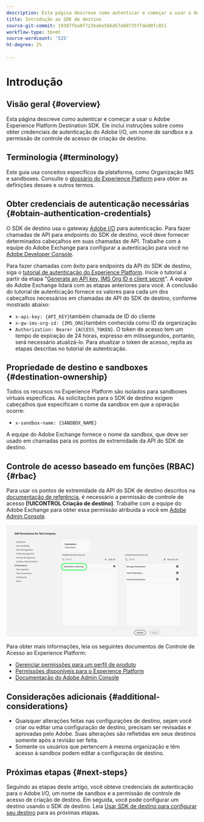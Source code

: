 ```yaml
---
description: Esta página descreve como autenticar e começar a usar o Adobe Experience Platform Destination SDK. Ele inclui instruções sobre como obter credenciais de autenticação do Adobe I/O, um nome de sandbox e a permissão de controle de acesso de criação de destino.
title: Introdução ao SDK de destino
source-git-commit: 19307fba8f722babe5b6d57e80735ffde00fc851
workflow-type: tm+mt
source-wordcount: '525'
ht-degree: 2%

---
```


# Introdução

## Visão geral {#overview}

Esta página descreve como autenticar e começar a usar o Adobe Experience Platform Destination SDK. Ele inclui instruções sobre como obter credenciais de autenticação do Adobe I/O, um nome de sandbox e a permissão de controle de acesso de criação de destino.

## Terminologia {#terminology}

Este guia usa conceitos específicos da plataforma, como Organização IMS e sandboxes. Consulte o [glossário do Experience Platform](https://experienceleague.adobe.com/docs/experience-platform/landing/glossary.html) para obter as definições desses e outros termos.

## Obter credenciais de autenticação necessárias {#obtain-authentication-credentials}

O SDK de destino usa o gateway [Adobe I/O](https://www.adobe.io/) para autenticação. Para fazer chamadas de API para endpoints do SDK de destino, você deve fornecer determinados cabeçalhos em suas chamadas de API. Trabalhe com a equipe do Adobe Exchange para configurar a autenticação para você no [Adobe Developer Console](http://console.adobe.io/).

Para fazer chamadas com êxito para endpoints da API do SDK de destino, siga o [tutorial de autenticação do Experience Platform](https://experienceleague.adobe.com/docs/experience-platform/landing/platform-apis/api-authentication.html). Inicie o tutorial a partir da etapa &quot;[Generate an API key, IMS Org ID e client secret](https://experienceleague.adobe.com/docs/experience-platform/landing/platform-apis/api-authentication.html#api-ims-secret)&quot;. A equipe do Adobe Exchange lidará com as etapas anteriores para você. A conclusão do tutorial de autenticação fornece os valores para cada um dos cabeçalhos necessários em chamadas de API do SDK de destino, conforme mostrado abaixo:

* `x-api-key: {API_KEY}`também chamada de ID do cliente
* `x-gw-ims-org-id: {IMS_ORG}`também conhecida como ID da organização
* `Authorization: Bearer {ACCESS_TOKEN}`. O token de acesso tem um tempo de expiração de 24 horas, expresso em milissegundos, portanto, será necessário atualizá-lo. Para atualizar o token de acesso, repita as etapas descritas no tutorial de autenticação.

<!--

### Obtain `Authorization: Bearer {ACCESS_TOKEN}`

To obtain the `{ACCESS_TOKEN}`, you must generate a JWT token and exchange it for the access token. Follow the steps below:

1. Follow the instructions in the [Generate JWT section](https://www.adobe.io/apis/experienceplatform/console/docs.html#!AdobeDocs/adobeio-console/master/credentials.md) in the credentials guide.
2. Follow the instructions in [Step 3: try it](https://www.adobe.io/authentication/auth-methods.html#!AdobeDocs/adobeio-auth/master/AuthenticationOverview/ServiceAccountIntegration.md) in the Service account connection guide.

You now have the required authentication headers `x-api-key: {API_KEY}`, `x-gw-ims-org-id: {IMS_ORG}`, and `Authorization: Bearer {ACCESS_TOKEN}`.

>[!NOTE]
>
>The access token has an expiration time of 24 hours, expressed in milliseconds, so you will have to refresh it. To refresh the access token, repeat the steps outlined in this section.

-->

## Propriedade de destino e sandboxes {#destination-ownership}

Todos os recursos no Experience Platform são isolados para sandboxes virtuais específicas. As solicitações para o SDK de destino exigem cabeçalhos que especificam o nome da sandbox em que a operação ocorre:

* `x-sandbox-name: {SANDBOX_NAME}`

A equipe do Adobe Exchange fornece o nome da sandbox, que deve ser usado em chamadas para os pontos de extremidade da API do SDK de destino.

## Controle de acesso baseado em funções (RBAC) {#rbac}

Para usar os pontos de extremidade da API do SDK de destino descritos na [documentação de referência](./configuration-options.md), é necessário a permissão de controle de acesso **[!UICONTROL Criação de destino]**. Trabalhe com a equipe do Adobe Exchange para obter essa permissão atribuída a você em [Adobe Admin Console](https://adminconsole.adobe.com/).

![Permissão de criação de destino](./assets/destination-authoring-permission.png)

Para obter mais informações, leia os seguintes documentos de Controle de Acesso ao Experience Platform:

* [Gerenciar permissões para um perfil de produto](/help/access-control/ui/permissions.md)
* [Permissões disponíveis para o Experience Platform](/help/access-control/home.md#permissions)
* [Documentação do Adobe Admin Console](https://helpx.adobe.com/br/enterprise/using/admin-console.html)

## Considerações adicionais {#additional-considerations}

* Quaisquer alterações feitas nas configurações de destino, sejam você criar ou editar uma configuração de destino, precisam ser revisadas e aprovadas pelo Adobe. Suas alterações são refletidas em seus destinos somente após a revisão ser feita.
* Somente os usuários que pertencem à mesma organização e têm acesso à sandbox podem editar a configuração de destino.

## Próximas etapas {#next-steps}

Seguindo as etapas deste artigo, você obteve credenciais de autenticação para o Adobe I/O, um nome de sandbox e a permissão de controle de acesso de criação de destino. Em seguida, você pode configurar um destino usando o SDK de destino. Leia [Usar SDK de destino para configurar seu destino](./configure-destination-instructions.md) para as próximas etapas.
